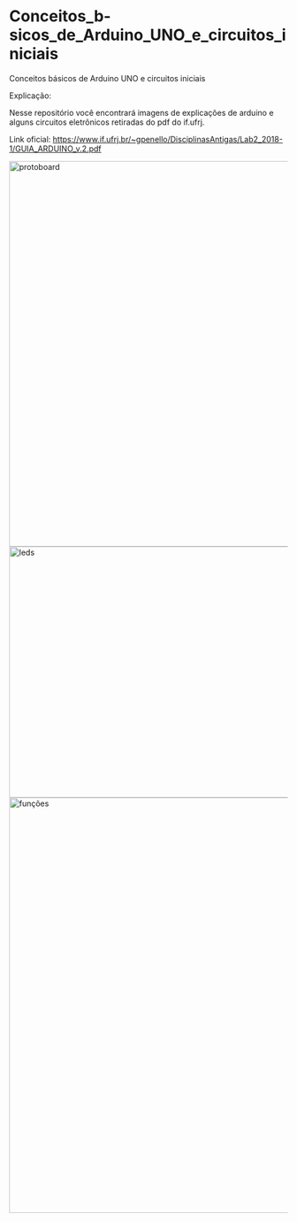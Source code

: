 # Conceitos_b-sicos_de_Arduino_UNO_e_circuitos_iniciais

Conceitos básicos de Arduino UNO e circuitos iniciais


Explicação: 

Nesse repositório você encontrará imagens de explicações de arduino e alguns circuitos eletrônicos retiradas do pdf do if.ufrj. 

Link oficial: https://www.if.ufrj.br/~gpenello/DisciplinasAntigas/Lab2_2018-1/GUIA_ARDUINO_v.2.pdf

<img width="1104" height="697" alt="protoboard" src="https://github.com/user-attachments/assets/02dd24de-4fe8-4711-b056-a00a25f55208" />



<img width="937" height="454" alt="leds" src="https://github.com/user-attachments/assets/28a4995c-bc0b-45ae-aa30-51b2596249d0" />



<img width="1019" height="751" alt="funções" src="https://github.com/user-attachments/assets/7f4a0cd2-eb85-4f19-815e-3bb58f671ef9" />
